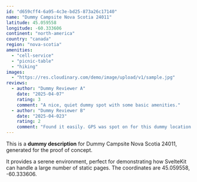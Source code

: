 ```yaml
---
id: "d659cff4-6a95-4c3e-bd25-873a26c17140"
name: "Dummy Campsite Nova Scotia 24011"
latitude: 45.059558
longitude: -60.333606
continent: "north-america"
country: "canada"
region: "nova-scotia"
amenities:
  - "cell-service"
  - "picnic-table"
  - "hiking"
images:
  - "https://res.cloudinary.com/demo/image/upload/v1/sample.jpg"
reviews:
  - author: "Dummy Reviewer A"
    date: "2025-04-07"
    rating: 3
    comment: "A nice, quiet dummy spot with some basic amenities."
  - author: "Dummy Reviewer B"
    date: "2025-04-023"
    rating: 2
    comment: "Found it easily. GPS was spot on for this dummy location."
---
```


This is a **dummy description** for Dummy Campsite Nova Scotia 24011, generated for the proof of concept.

It provides a serene environment, perfect for demonstrating how SvelteKit can handle a large number of static pages. The coordinates are 45.059558, -60.333606.
